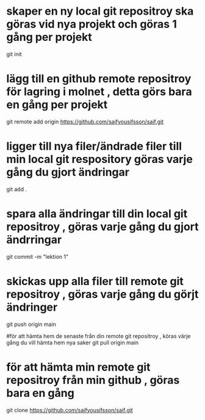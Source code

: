 # skaper en ny local git repositroy ska göras vid nya projekt och göras 1 gång per projekt
git init

# lägg till en github remote repositroy för lagring i molnet , detta görs bara en gång per projekt
git remote add origin https://github.com/saifyousifsson/saif.git



# ligger till nya filer/ändrade filer till min local git respository göras varje gång du gjort ändringar
git add .

# spara alla ändringar till din local git repositroy , göras varje gång du gjort ändrringar
git commit -m "lektion 1"

# skickas upp alla filer till remote git repositroy , göras varje gång du görjt ändringer
git push origin main






#för att hämta hem de senaste från din remote git repositroy , köras värje gång du vill hämta hem nya saker 
git pull origin main

# för att hämta min remote git repositroy från min github , göras bara en gång 
git clone https://github.com/saifyousifsson/saif.git
